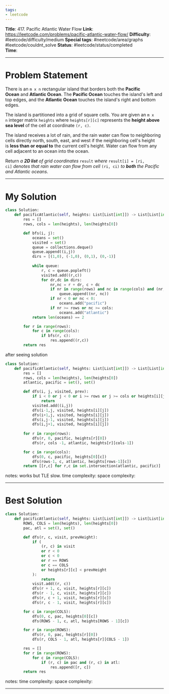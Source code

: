 ```yaml
---
tags:
- leetcode
---
```

**Title**: 417. Pacific Atlantic Water Flow
**Link**: https://leetcode.com/problems/pacific-atlantic-water-flow/
**Difficulty**: #leetcode/difficulty/medium 
**Special tags**: #neetcode/area/graphs #leetcode/couldnt_solve 
**Status**: #leetcode/status/completed  
**Time**: 

---
# Problem Statement
There is an `m x n` rectangular island that borders both the **Pacific Ocean** and **Atlantic Ocean**. The **Pacific Ocean** touches the island's left and top edges, and the **Atlantic Ocean** touches the island's right and bottom edges.

The island is partitioned into a grid of square cells. You are given an `m x n` integer matrix `heights` where `heights[r][c]` represents the **height above sea level** of the cell at coordinate `(r, c)`.

The island receives a lot of rain, and the rain water can flow to neighboring cells directly north, south, east, and west if the neighboring cell's height is **less than or equal to** the current cell's height. Water can flow from any cell adjacent to an ocean into the ocean.

Return _a **2D list** of grid coordinates_ `result` _where_ `result[i] = [ri, ci]` _denotes that rain water can flow from cell_ `(ri, ci)` _to **both** the Pacific and Atlantic oceans_.

---
# My Solution
```python
class Solution:
    def pacificAtlantic(self, heights: List[List[int]]) -> List[List[int]]:
        res = []
        rows, cols = len(heights), len(heights[0])

        def bfs(i, j):
            oceans = set()
            visited = set()
            queue = collections.deque()
            queue.append((i,j))
            dirs = [(1,0), (-1,0), (0,1), (0,-1)]
            
            while queue:
                r, c = queue.popleft()
                visited.add((r,c))
                for dr,dc in dirs:
                    nr,nc = r + dr, c + dc
                    if nr in range(rows) and nc in range(cols) and (nr, nc) not in visited and heights[nr][nc] <= heights[r][c]:
                        queue.append((nr, nc))
                    if nr < 0 or nc < 0:
                        oceans.add("pacific")
                    if nr >= rows or nc >= cols:
                        oceans.add("atlantic")
            return len(oceans) == 2

        for r in range(rows):
            for c in range(cols):
                if bfs(r, c):
                    res.append((r,c))
        return res
```
after seeing solution
```python
class Solution:
    def pacificAtlantic(self, heights: List[List[int]]) -> List[List[int]]:
        res = []
        rows, cols = len(heights), len(heights[0])
        atlantic, pacific = set(), set()

        def dfs(i, j, visited, prev):
            if i < 0 or j < 0 or i >= rows or j >= cols or heights[i][j] < prev or (i,j) in visited:
                return
            visited.add((i,j))
            dfs(i-1,j, visited, heights[i][j])
            dfs(i+1,j, visited, heights[i][j])
            dfs(i,j-1, visited, heights[i][j])
            dfs(i,j+1, visited, heights[i][j])
        
        for r in range(rows):
            dfs(r, 0, pacific, heights[r][0])
            dfs(r, cols -1, atlantic, heights[r][cols-1])

        for c in range(cols):
            dfs(0, c, pacific, heights[0][c])
            dfs(rows-1, c, atlantic, heights[rows-1][c]) 
        return [[r,c] for r,c in set.intersection(atlantic, pacific)]
```
notes: works but TLE slow.
time complexity: 
space complexity: 

---
# Best Solution
```python
class Solution:
    def pacificAtlantic(self, heights: List[List[int]]) -> List[List[int]]:
        ROWS, COLS = len(heights), len(heights[0])
        pac, atl = set(), set()

        def dfs(r, c, visit, prevHeight):
            if (
                (r, c) in visit
                or r < 0
                or c < 0
                or r == ROWS
                or c == COLS
                or heights[r][c] < prevHeight
            ):
                return
            visit.add((r, c))
            dfs(r + 1, c, visit, heights[r][c])
            dfs(r - 1, c, visit, heights[r][c])
            dfs(r, c + 1, visit, heights[r][c])
            dfs(r, c - 1, visit, heights[r][c])

        for c in range(COLS):
            dfs(0, c, pac, heights[0][c])
            dfs(ROWS - 1, c, atl, heights[ROWS - 1][c])

        for r in range(ROWS):
            dfs(r, 0, pac, heights[r][0])
            dfs(r, COLS - 1, atl, heights[r][COLS - 1])

        res = []
        for r in range(ROWS):
            for c in range(COLS):
                if (r, c) in pac and (r, c) in atl:
                    res.append([r, c])
        return res
```
notes: 
time complexity: 
space complexity: 

---

